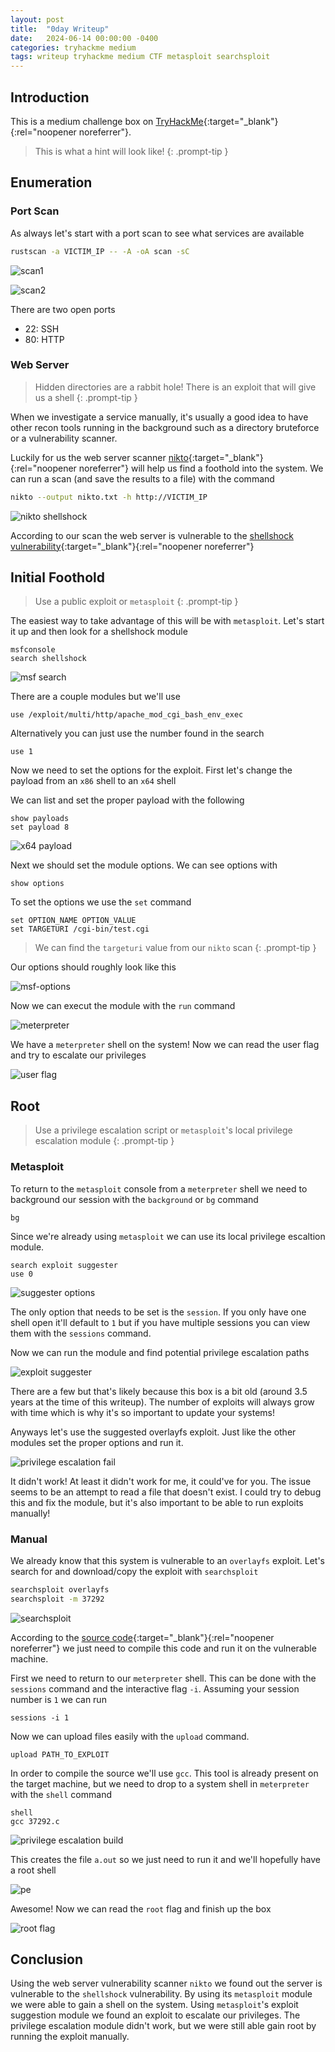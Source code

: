 ```yaml
---
layout: post
title:  "0day Writeup"
date:   2024-06-14 00:00:00 -0400
categories: tryhackme medium
tags: writeup tryhackme medium CTF metasploit searchsploit
---
```

## Introduction
This is a medium challenge box on
[TryHackMe](https://tryhackme.com/r/room/0day){:target="_blank"}{:rel="noopener noreferrer"}.

> This is what a hint will look like!
{: .prompt-tip }

## Enumeration
### Port Scan
As always let's start with a port scan to see what
services are available

```bash
rustscan -a VICTIM_IP -- -A -oA scan -sC
```

![scan1](/images/0day/scan1.png)

![scan2](/images/0day/scan2.png)

There are two open ports
- 22: SSH
- 80: HTTP

### Web Server
> Hidden directories are a rabbit hole! There is an exploit
> that will give us a shell
{: .prompt-tip }

When we investigate a service manually, it's usually a
good idea to have other recon tools running in the background
such as a directory bruteforce or a vulnerability scanner.

Luckily for us the web server scanner 
[nikto](https://github.com/sullo/nikto){:target="_blank"}{:rel="noopener noreferrer"}
will help us find a foothold into the system.
We can run a scan (and save the results to a file)
with the command

```bash
nikto --output nikto.txt -h http://VICTIM_IP
```

![nikto shellshock](/images/0day/nikto-shellshock.png)

According to our scan the web server is vulnerable to
the
[shellshock vulnerability](https://en.wikipedia.org/wiki/Shellshock_(software_bug)){:target="_blank"}{:rel="noopener noreferrer"}

## Initial Foothold
> Use a public exploit or `metasploit`
{: .prompt-tip }

The easiest way to take advantage of this will be with
`metasploit`. Let's start it up and then look for
a shellshock module

```
msfconsole
search shellshock
```

![msf search](/images/0day/msf-search.png)

There are a couple modules but we'll use 

```
use /exploit/multi/http/apache_mod_cgi_bash_env_exec
```

Alternatively you can just use the number found in
the search

```
use 1
```

Now we need to set the options for the exploit. First
let's change the payload from an `x86` shell to an `x64`
shell

We can list and set the proper payload with the following

```
show payloads
set payload 8
```

![x64 payload](/images/0day/x64-payload.png)

Next we should set the module options. We can see options
with

```
show options
```

To set the options we use the `set` command

```
set OPTION_NAME OPTION_VALUE
set TARGETURI /cgi-bin/test.cgi
```
> We can find the `targeturi` value from our `nikto` scan
{: .prompt-tip }

Our options should roughly look like this

![msf-options](/images/0day/msf-options.png)

Now we can execut the module with the `run` command

![meterpreter](/images/0day/meterpreter.png)

We have a `meterpreter` shell on the system! Now we
can read the user flag and try to escalate our privileges

![user flag](/images/0day/user-flag.png)

## Root
> Use a privilege escalation script or `metasploit`'s 
> local privilege escalation module
{: .prompt-tip }

### Metasploit
To return to the `metasploit` console from a `meterpreter`
shell we need to background our session with the `background`
or `bg` command

```
bg
```

Since we're already using `metasploit` we can use its
local privilege escaltion module.

```
search exploit suggester
use 0
```

![suggester options](/images/0day/suggester-options.png)

The only option that needs to be set is the `session`.
If you only have one shell open it'll default to `1` but
if you have multiple sessions you can view them with the
`sessions` command.

Now we can run the module and find potential privilege
escalation paths

![exploit suggester](/images/0day/exploit-suggester.png)

There are a few but that's likely because this box is
a bit old (around 3.5 years at the time of this writeup).
The number of exploits will always grow with time which
is why it's so important to update your systems!

Anyways let's use the suggested overlayfs exploit. Just like
the other modules set the proper options and run it.

![privilege escalation fail](/images/0day/pe-fail.png)

It didn't work! At least it didn't work for me, it could've
for you. The issue seems to be an attempt to read a file
that doesn't exist. I could try to debug this and
fix the module, but it's also important to be able to run
exploits manually!

### Manual
We already know that this system is vulnerable to an
`overlayfs` exploit. Let's search for and download/copy
the exploit with `searchsploit`

```bash
searchsploit overlayfs
searchsploit -m 37292
```

![searchsploit](/images/0day/searchsploit.png)

According to the
[source code](https://www.exploit-db.com/exploits/37292){:target="_blank"}{:rel="noopener noreferrer"}
we just need to compile this code and run it on the
vulnerable machine.

First we need to return to our `meterpreter` shell.
This can be done with the `sessions` command and the
interactive flag `-i`. Assuming your session number is
`1` we can run

```
sessions -i 1
```

Now we can upload files easily with the
`upload` command. 

```
upload PATH_TO_EXPLOIT
```

In order to compile the source we'll
use `gcc`. This tool is already present on the target
machine, but we need to drop to a system shell in
`meterpreter` with the `shell` command

```
shell
gcc 37292.c
```

![privilege escalation build](/images/0day/pe-build.png)

This creates the file `a.out` so we just need to run
it and we'll hopefully have a root shell

![pe](/images/0day/pe.png)

Awesome! Now we can read the `root` flag and finish up
the box

![root flag](/images/0day/root-flag.png)

## Conclusion
Using the web server vulnerability scanner `nikto` we
found out the server is vulnerable to the `shellshock`
vulnerability. By using its `metasploit` module we were
able to gain a shell on the system. Using `metasploit`'s
exploit suggestion module we found an exploit to escalate
our privileges. The privilege escalation module didn't
work, but we were still able gain root by running the
exploit manually.
